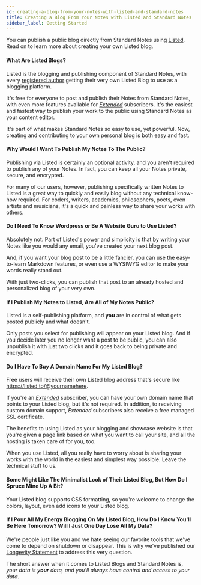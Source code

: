 ```yaml
---
id: creating-a-blog-from-your-notes-with-listed-and-standard-notes
title: Creating a Blog From Your Notes with Listed and Standard Notes
sidebar_label: Getting Started
---
```

You can publish a public blog directly from Standard Notes using [Listed](https://listed.to). Read on to learn more about creating
your own Listed blog.

#### What Are Listed Blogs?
Listed is the blogging and publishing component of Standard Notes, with every [registered author](https://listed.to/) getting their very own Listed Blog to use as a blogging platform.

It's free for everyone to post and publish their Notes from Standard Notes, with even more features available for [_Extended_](https://standardnotes.org/extensions) subscribers. It's the easiest and fastest way to publish your work to the public using Standard Notes as your content editor.

It's part of what makes Standard Notes so easy to use, yet powerful. Now, creating and contributing to your own personal blog is both easy and fast.

#### Why Would I Want To Publish My Notes To The Public?
Publishing via Listed is certainly an optional activity, and you aren't required to publish any of your Notes. In fact, you can keep all your Notes private, secure, and encrypted.

For many of our users, however, publishing specifically written Notes to Listed is a great way to quickly and easily blog without any technical know-how required. For coders, writers, academics, philosophers, poets, even artists and musicians, it's a quick and painless way to share your works with others.

#### Do I Need To Know Wordpress or Be A Website Guru to Use Listed?
Absolutely not. Part of Listed's power and simplicity is that by writing your Notes like you would any email, you've created your next blog post.

And, if you want your blog post to be a little fancier, you can use the easy-to-learn Markdown features, or even use a WYSIWYG editor to make your words really stand out.

With just two-clicks, you can publish that post to an already hosted and personalized blog of your very own.

#### If I Publish My Notes to Listed, Are All of My Notes Public?
Listed is a self-publishing platform, and **you** are in control of what gets posted publicly and what doesn't.

Only posts you select for publishing will appear on your Listed blog. And if you decide later you no longer want a post to be public, you can also unpublish it with just two clicks and it goes back to being private and encrypted.

#### Do I Have To Buy A Domain Name For My Listed Blog?
Free users will receive their own Listed blog address that's secure like https://listed.to/@yournamehere.

If you're an [_Extended_](https://standardnotes.org/extensions) subscriber, you can have your own domain name that points to your Listed blog, but it's not required. In addition, to receiving custom domain support, _Extended_ subscribers also receive a free managed SSL certificate.

The benefits to using Listed as your blogging and showcase website is that you're given a page link based on what you want to call your site, and all the hosting is taken care of for you, too.

When you use Listed, all you really have to worry about is sharing your works with the world in the easiest and simplest way possible. Leave the technical stuff to us.

#### Some Might Like The Minimalist Look of Their Listed Blog, But How Do I Spruce Mine Up A Bit?
Your Listed blog supports CSS formatting, so you're welcome to change the colors, layout, even add icons to your Listed blog.

#### If I Pour All My Energy Blogging On My Listed Blog, How Do I Know You'll Be Here Tomorrow? Will I Just One Day Lose All My Data?
We're people just like you and we hate seeing our favorite tools that we've come to depend on shutdown or disappear. This is why we've published our [Longevity Statement](https://standardnotes.org/longevity) to address this very question.

The short answer when it comes to Listed Blogs and Standard Notes is, _your data is **your** data, and you'll always have control and access to your data_.
